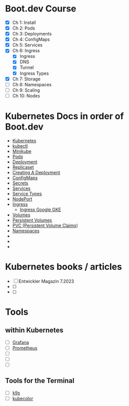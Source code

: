# Boot.dev Course

- [x] Ch 1: Install
- [x] Ch 2: Pods
- [x] Ch 3: Deployments
- [x] Ch 4: ConfigMaps
- [x] Ch 5: Services
- [x] Ch 6: Ingress
    - [x] Ingress
    - [x] DNS
    - [x] Tunnel
    - [x] Ingress Types
- [x] Ch 7: Storage
- [ ] Ch 8: Namespaces
- [ ] Ch 9: Scaling
- [ ] Ch 10: Nodes

# Kubernetes Docs in order of Boot.dev

- [Kubernetes](https://kubernetes.io/)
- [kubectl](https://kubernetes.io/docs/tasks/tools/)
- [Minikube](https://minikube.sigs.k8s.io/docs/)
- [Pods](https://kubernetes.io/docs/concepts/workloads/pods/)
- [Deployment](https://kubernetes.io/docs/concepts/workloads/controllers/deployment/)
- [Replicaset](https://kubernetes.io/docs/concepts/workloads/controllers/replicaset/)
- [Creating A Deployment](https://kubernetes.io/docs/concepts/workloads/controllers/deployment/#creating-a-deployment)
- [ConfigMaps](https://kubernetes.io/docs/concepts/configuration/configmap/)
- [Secrets](https://kubernetes.io/docs/concepts/configuration/secret/)
- [Services](https://kubernetes.io/docs/concepts/services-networking/service/)
- [Service Types](https://kubernetes.io/docs/concepts/services-networking/service/#publishing-services-service-types)
- [NodePort](https://kubernetes.io/docs/concepts/services-networking/service/#type-nodeport)
- [Ingress](https://kubernetes.io/docs/concepts/services-networking/ingress/)
    - [Ingress Google GKE](https://cloud.google.com/kubernetes-engine/docs/how-to/load-balance-ingress)
- [Volumes](https://kubernetes.io/docs/concepts/storage/volumes/)
- [Persistent Volumes](https://kubernetes.io/docs/concepts/storage/persistent-volumes/)
- [PVC (Persistent Volume Claims)](https://kubernetes.io/docs/concepts/storage/persistent-volumes/#persistentvolumeclaims)
- [Namespaces](https://kubernetes.io/docs/concepts/overview/working-with-objects/namespaces/)
- []()
- []()
- []()

# Kubernetes books / articles

- [ ] Entwickler Magazin 7.2023
- [ ] 
- [ ] 

# Tools

## within Kubernetes

- [ ] [Grafana](https://grafana.com/docs/grafana-cloud/monitor-infrastructure/kubernetes-monitoring/)
- [ ] [Prometheus](https://prometheus.io/docs/introduction/overview/)
- [ ] []()
- [ ] []()
- [ ] []()

## Tools for the Terminal

- [ ] [k9s](https://k9scli.io/topics/commands/)
- [ ] [kubecolor](https://kubecolor.github.io/usage/getting-started/)
